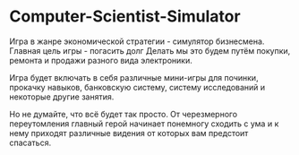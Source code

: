# Computer-Scientist-Simulator

Игра в жанре экономической стратегии - симулятор бизнесмена.
Главная цель игры - погасить долг
Делать мы это будем путём покупки, ремонта и продажи разного вида электроники.

Игра будет включать в себя различные мини-игры для починки,
прокачку навыков, банковскую систему, систему исследований и некоторые другие занятия.

Но не думайте, что всё будет так просто.
От черезмерного переутомления главный герой начинает понемногу сходить с ума и к нему приходят различные видения
от которых вам предстоит спасаться.

